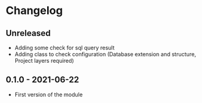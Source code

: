 # Changelog

## Unreleased
* Adding some check for sql query result
* Adding class to check configuration (Database extension and structure, Project layers required)

## 0.1.0 - 2021-06-22

* First version of the module
